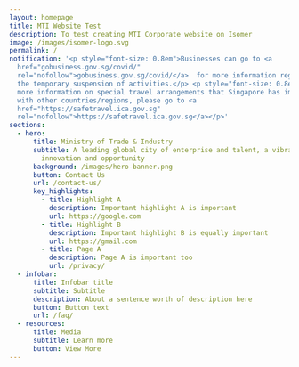 ```yaml
---
layout: homepage
title: MTI Website Test
description: To test creating MTI Corporate website on Isomer
image: /images/isomer-logo.svg
permalink: /
notification: '<p style="font-size: 0.8em">Businesses can go to <a
  href="gobusiness.gov.sg/covid/"
  rel="nofollow">gobusiness.gov.sg/covid/</a>  for more information regarding
  the temporary suspension of activities.</p> <p style="font-size: 0.8em">For
  more information on special travel arrangements that Singapore has implemented
  with other countries/regions, please go to <a
  href="https://safetravel.ica.gov.sg"
  rel="nofollow">https://safetravel.ica.gov.sg</a></p>'
sections:
  - hero:
      title: Ministry of Trade & Industry
      subtitle: A leading global city of enterprise and talent, a vibrant nation of
        innovation and opportunity
      background: /images/hero-banner.png
      button: Contact Us
      url: /contact-us/
      key_highlights:
        - title: Highlight A
          description: Important highlight A is important
          url: https://google.com
        - title: Highlight B
          description: Important highlight B is equally important
          url: https://gmail.com
        - title: Page A
          description: Page A is important too
          url: /privacy/
  - infobar:
      title: Infobar title
      subtitle: Subtitle
      description: About a sentence worth of description here
      button: Button text
      url: /faq/
  - resources:
      title: Media
      subtitle: Learn more
      button: View More
---
```

